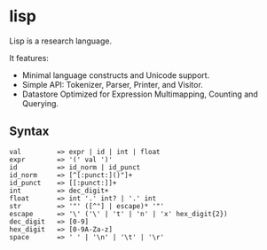 # lisp

Lisp is a research language.

It features:

* Minimal language constructs and Unicode support.
* Simple API: Tokenizer, Parser, Printer, and Visitor.
* Datastore Optimized for Expression Multimapping, Counting and Querying.

## Syntax

```
val         => expr | id | int | float
expr        => '(' val ')'
id          => id_norm | id_punct
id_norm     => [^[:punct:]()"]+
id_punct    => [[:punct:]]+
int         => dec_digit+
float       => int '.' int? | '.' int
str         => '"' ([^"] | escape)* '"'
escape      => '\' ('\' | 't' | 'n' | 'x' hex_digit{2})
dec_digit   => [0-9]
hex_digit   => [0-9A-Za-z]
space       => ' ' | '\n' | '\t' | '\r'
```